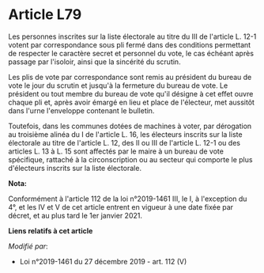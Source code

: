 # Article L79

Les personnes inscrites sur la liste électorale au titre du III de l'article L. 12-1 votent par correspondance sous pli fermé
dans des conditions permettant de respecter le caractère secret et personnel du vote, le cas échéant après passage par
l'isoloir, ainsi que la sincérité du scrutin.

Les plis de vote par correspondance sont remis au président du bureau de vote le jour du scrutin et jusqu'à la fermeture du
bureau de vote. Le président ou tout membre du bureau de vote qu'il désigne à cet effet ouvre chaque pli et, après avoir
émargé en lieu et place de l'électeur, met aussitôt dans l'urne l'enveloppe contenant le bulletin.

Toutefois, dans les communes dotées de machines à voter, par dérogation au troisième alinéa du I de l'article L. 16, les
électeurs inscrits sur la liste électorale au titre de l'article L. 12, des II ou III de l'article L. 12-1 ou des articles L.
13 à L. 15 sont affectés par le maire à un bureau de vote spécifique, rattaché à la circonscription ou au secteur qui
comporte le plus d'électeurs inscrits sur la liste électorale.

**Nota:**

Conformément à l'article 112 de la loi n°2019-1461 III, le I, à l'exception du 4°, et les IV et V de cet article entrent en
vigueur à une date fixée par décret, et au plus tard le 1er janvier 2021.

**Liens relatifs à cet article**

_Modifié par_:

  - Loi n°2019-1461 du 27 décembre 2019 - art. 112 (V)
